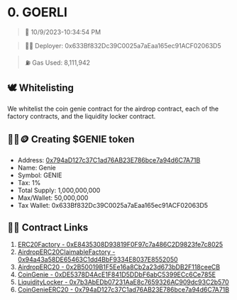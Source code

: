 # 0. GOERLI
<blockquote>📅 10/9/2023-10:34:54 PM</blockquote>

<blockquote>🧞‍♂️ Deployer: 0x633Bf832Dc39C0025a7aEaa165ec91ACF02063D5</blockquote>

<blockquote>⛽️ Gas Used: 8,111,942</blockquote>

## 🕊️ Whitelisting
We whitelist the coin genie contract for the airdrop contract, each of the factory contracts, and the liquidity locker contract.
## 🧞‍♂️🪙 Creating $GENIE token
- Address: [0x794aD127c37C1ad76AB23E786bce7a94d6C7A71B](https://goerli.etherscan.io/token/0x794aD127c37C1ad76AB23E786bce7a94d6C7A71B)
- Name: Genie
- Symbol: GENIE
- Tax: 1%
- Total Supply: 1,000,000,000
- Max/Wallet: 50,000,000
- Tax Wallet: 0x633Bf832Dc39C0025a7aEaa165ec91ACF02063D5
## 👷‍♂️ Contract Links
1. [ERC20Factory - 0xE8435308D93819F0F97c7a486C2D9823fe7c8025](https://goerli.etherscan.io/address/0xE8435308D93819F0F97c7a486C2D9823fe7c8025)
2. [AirdropERC20ClaimableFactory - 0x94a43a58DE65463C1dd4BbF9334E8037E8552050](https://goerli.etherscan.io/address/0x94a43a58DE65463C1dd4BbF9334E8037E8552050)
3. [AirdropERC20 - 0x2B50019B1F5Ee16a8Cb2a23d673bDB2F118ceeCB](https://goerli.etherscan.io/address/0x2B50019B1F5Ee16a8Cb2a23d673bDB2F118ceeCB)
4. [CoinGenie - 0xDE5378D4AcE1F841D5DDbF6abC5399ECc6Ce785E](https://goerli.etherscan.io/address/0xDE5378D4AcE1F841D5DDbF6abC5399ECc6Ce785E)
5. [LiquidityLocker - 0x7b3AbEDb07231AaE8c7659326AC909dc93C2b570](https://goerli.etherscan.io/address/0x7b3AbEDb07231AaE8c7659326AC909dc93C2b570)
6. [CoinGenieERC20 - 0x794aD127c37C1ad76AB23E786bce7a94d6C7A71B](https://goerli.etherscan.io/address/0x794aD127c37C1ad76AB23E786bce7a94d6C7A71B)
